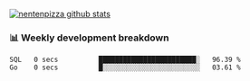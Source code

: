 [![nentenpizza github stats](https://github-readme-stats.vercel.app/api?username=nentenpizza&count_private=true)](https://github.com/anuraghazra/github-readme-stats)

### 📊 Weekly development breakdown
<!--START_SECTION:waka-->

```text
SQL   0 secs          ████████████████████████░   96.39 %
Go    0 secs          █░░░░░░░░░░░░░░░░░░░░░░░░   03.61 %
```

<!--END_SECTION:waka-->

